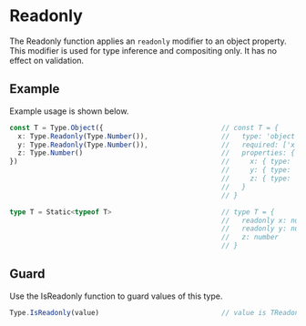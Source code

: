 # Readonly

The Readonly function applies an `readonly` modifier to an object property. This modifier is used for type inference and compositing only. It has no effect on validation.

## Example

Example usage is shown below.

```typescript
const T = Type.Object({                             // const T = {
  x: Type.Readonly(Type.Number()),                  //   type: 'object',
  y: Type.Readonly(Type.Number()),                  //   required: ['x', 'y', 'z'],
  z: Type.Number()                                  //   properties: {
})                                                  //     x: { type: 'number', '~readonly': true },
                                                    //     y: { type: 'number', '~readonly': true },
                                                    //     z: { type: 'number' }
                                                    //   }
                                                    // }

type T = Static<typeof T>                           // type T = {
                                                    //   readonly x: number,
                                                    //   readonly y: number,
                                                    //   z: number
                                                    // }
```
## Guard

Use the IsReadonly function to guard values of this type.

```typescript
Type.IsReadonly(value)                              // value is TReadonly
```
